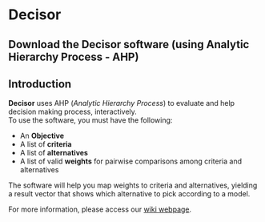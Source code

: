 # Decisor
Download the Decisor software (using Analytic Hierarchy Process - AHP)
--

## Introduction
**Decisor** uses AHP (_Analytic Hierarchy Process_) to evaluate and help decision making process, interactively.<br>
To use the software, you must have the following:
- An **Objective**
- A list of **criteria**
- A list of **alternatives**
- A list of valid **weights** for pairwise comparisons among criteria and alternatives

The software will help you map weights to criteria and alternatives, yielding a result vector that shows which alternative to pick according to a model.

For more information, please access our [wiki webpage](https://github.com/unisc/decisorGUI/wiki).
